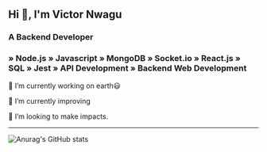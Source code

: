 ## Hi 👋, I'm Victor Nwagu

### A Backend Developer

### » Node.js  » Javascript  » MongoDB  » Socket.io  » React.js  » SQL  » Jest » API Development » Backend Web Development


<p>🔭 I’m currently working on earth😃</p>
<p>🌱 I’m currently improving</p>
<p>👯 I’m looking to make impacts.</p>
<hr />


<!-- [![Top Langs](https://github-readme-stats.vercel.app/api/top-langs/?username=nwaguvictor&layout=compact&theme=shades-of-purple)](https://github.com/anuraghazra/github-readme-stats)
<br />
-->
![Anurag's GitHub stats](https://github-readme-stats.vercel.app/api?username=nwaguvictor&show_icons=true&theme=shades-of-purple&count_private=true)






